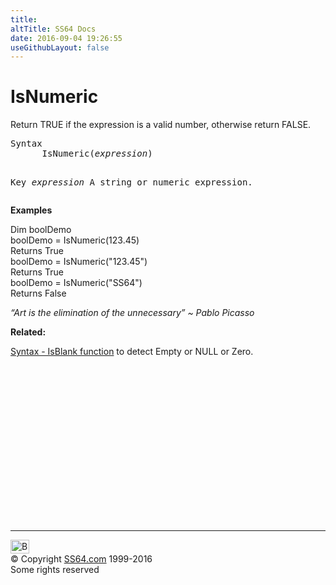 ```yaml
---
title:
altTitle: SS64 Docs
date: 2016-09-04 19:26:55
useGithubLayout: false
---
```

<!-- #BeginLibraryItem "/Library/head_vb.lbi" --><!-- #EndLibraryItem --><h1>IsNumeric</h1> 
<p> Return TRUE if the expression is a valid number, otherwise return FALSE.</p>
<pre>Syntax
      IsNumeric(<i>expression</i>)

Key
   <i>expression</i>    A string or numeric expression.</pre>
<p><b>Examples</b></p>
<p><span class="code">Dim boolDemo<br>
boolDemo = IsNumeric(123.45)<br>
</span>Returns <span class="code">True<br>
boolDemo = IsNumeric("123.45")<br>
</span>Returns <span class="code">True<br>
boolDemo = IsNumeric("SS64")<br>
</span>Returns <span class="code">False</span></p>
<p class="quote"><i>“Art is the elimination of the unnecessary” ~ Pablo Picasso</i></p>
<p><b>Related:</b></p>
<p><a href="syntax-null.html">Syntax - IsBlank function</a> to detect Empty or NULL or Zero.</p><!-- #BeginLibraryItem "/Library/foot_vb.lbi" --><p>
<!-- VB300 -->
<ins class="adsbygoogle" style="display:inline-block;width:300px;height:250px" data-ad-client="ca-pub-6140977852749469" data-ad-slot="1683739502"></ins>
<script>
(adsbygoogle = window.adsbygoogle || []).push({});
</script></p>
<hr>
<div id="bl" class="footer"><a href="isnumeric.html#"><img src="../images/top.png" width="30" height="22" alt="Back to the Top"></a></div>
<div id="br" class="footer, tagline">© Copyright <a href="http://ss64.com/">SS64.com</a> 1999-2016<br>
Some rights reserved</div><!-- #EndLibraryItem -->

